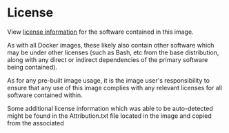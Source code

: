 # License

View [license information](https://docs.edgexfoundry.org/1.3/#apache-2-license) for the software contained in this image.

As with all Docker images, these likely also contain other software which may be under other licenses (such as Bash, etc from the base distribution, along with any direct or indirect dependencies of the primary software being contained).

As for any pre-built image usage, it is the image user's responsibility to ensure that any use of this image complies with any relevant licenses for all software contained within.

Some additional license information which was able to be auto-detected might be found in the Attribution.txt file located in the image and copied from the associated


